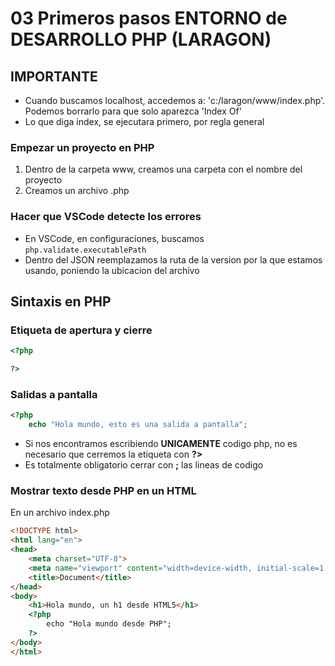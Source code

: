 # 03 Primeros pasos ENTORNO de DESARROLLO PHP (LARAGON)
## IMPORTANTE
* Cuando buscamos localhost, accedemos a: 'c:/laragon/www/index.php'. Podemos borrarlo para que solo aparezca 'Index Of'
* Lo que diga index, se ejecutara primero, por regla general

### Empezar un proyecto en PHP
1. Dentro de la carpeta www, creamos una carpeta con el nombre del proyecto
2. Creamos un archivo .php

### Hacer que VSCode detecte los errores
* En VSCode, en configuraciones, buscamos `php.validate.executablePath`
* Dentro del JSON reemplazamos la ruta de la version por la que estamos usando, poniendo la ubicacion del archivo

## Sintaxis en PHP
### Etiqueta de apertura y cierre
```php
<?php 

?>
```


### Salidas a pantalla
```php
<?php
    echo "Hola mundo, esto es una salida a pantalla";
```
* Si nos encontramos escribiendo **UNICAMENTE** codigo php, no es necesario que cerremos la etiqueta con **?>**
* Es totalmente obligatorio cerrar con **;** las lineas de codigo   

### Mostrar texto desde PHP en un HTML
En un archivo index.php
```html & php
<!DOCTYPE html>
<html lang="en">
<head>
    <meta charset="UTF-8">
    <meta name="viewport" content="width=device-width, initial-scale=1.0">
    <title>Document</title>
</head>
<body>
    <h1>Hola mundo, un h1 desde HTML5</h1>
    <?php
        echo "Hola mundo desde PHP";
    ?>
</body>
</html>
```
